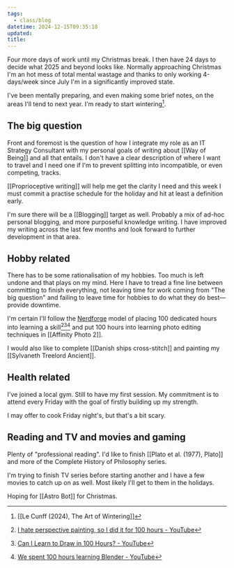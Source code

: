 ```yaml
---
tags:
  - class/blog
datetime: 2024-12-15T09:35:18
updated: 
title: 
---
```

Four more days of work until my Christmas break. I then have 24 days to decide what 2025 and beyond looks like. Normally approaching Christmas I'm an hot mess of total mental wastage and thanks to only working 4-days/week since July I'm in a significantly improved state.

I've been mentally preparing, and even making some brief notes, on the areas I'll tend to next year. I'm ready to start wintering[^1].
## The big question
Front and foremost is the question of how I integrate my role as an IT Strategy Consultant with my personal goals of writing about [[Way of Being]] and all that entails. I don't have a clear description of where I want to travel and I need one if I'm to prevent splitting into incompatible, or even competing, tracks. 

[[Proprioceptive writing]] will help me get the clarity I need and this week I must commit a practise schedule for the holiday and hit at least a definition early.

I'm sure there will be a [[Blogging]] target as well. Probably a mix of ad-hoc personal blogging, and more purposeful knowledge writing. I have improved my writing across the last few months and look forward to further development in that area.
## Hobby related
There has to be some rationalisation of my hobbies. Too much is left undone and that plays on my mind. Here I have to tread a fine line between committing to finish everything, not leaving time for work coming from "The big question" and failing to leave time for hobbies to do what they do best—provide downtime.

I'm certain I'll follow the [Nerdforge](https://www.youtube.com/@Nerdforge) model of placing 100 dedicated hours into learning a skill[^2][^3][^4] and put 100 hours into learning photo editing techniques in [[Affinity Photo 2]]. 

I would also like to complete [[Danish ships cross-stitch]] and painting my [[Sylvaneth Treelord Ancient]].
## Health related
I've joined a local gym. Still to have my first session. My commitment is to attend every Friday with the goal of firstly building up my strength.

I may offer to cook Friday night's, but that's a bit scary.
## Reading and TV and movies and gaming
Plenty of "professional reading". I'd like to finish [[Plato et al. (1977), Plato]] and more of the Complete History of Philosophy series.

I'm trying to finish TV series before starting another and I have a few movies to catch up on as well. Most likely I'll get to them in the holidays.

Hoping for [[Astro Bot]] for Christmas.


[^1]: [[Le Cunff (2024), The Art of Wintering]]
[^2]: [I hate perspective painting, so I did it for 100 hours - YouTube](https://www.youtube.com/watch?v=gevORddx3D8&pp=ygUJbmVyZGZvcmdl)
[^3]: [Can I Learn to Draw in 100 Hours? - YouTube](https://www.youtube.com/watch?v=MWi1pCR3peg)
[^4]: [We spent 100 hours learning Blender - YouTube](https://www.youtube.com/watch?v=iY2gESjcktg)